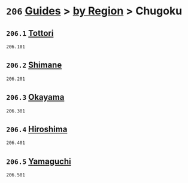 # `206` [Guides](../../) > [by Region](../) > Chugoku

## `206.1` [Tottori](tottori)
`206.101` [](tottori/)

## `206.2` [Shimane](shimane)
`206.201` [](shimane/)

## `206.3` [Okayama](okayama)
`206.301` [](okayama/)

## `206.4` [Hiroshima](hiroshima)
`206.401` [](hiroshima/)

## `206.5` [Yamaguchi](yamaguchi)
`206.501` [](yamaguchi/)
